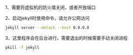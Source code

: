 1、需要将虚拟机的防火墙关闭，或者开放端口

2、启动jekyll时使用命令，请允许公网访问

~~~bash
jekyll server --detach --host 0.0.0.0
~~~

3、这里程序会在后台进行，需要退出的时候需要手动关闭进程

~~~bash
pkill -f jekyll
~~~

